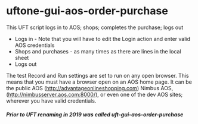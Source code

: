 # uftone-gui-aos-order-purchase
This UFT script logs in to AOS; shops; completes the purchase; logs out

- Logs in - Note that you will have to edit the Login action and enter valid AOS credentials
- Shops and purchases - as many times as there are lines in the local sheet
- Logs out

The test Record and Run settings are set to run on any open browser. This means that you must have a browser open on an AOS home page. It can be the public AOS (http://advantageonlineshopping.com) Nimbus AOS, (http://nimbusserver.aos.com:8000/), or even one of the dev AOS sites; wherever you have valid credentials.

##### Prior to UFT renaming in 2019 was called uft-gui-aos-order-purchase
